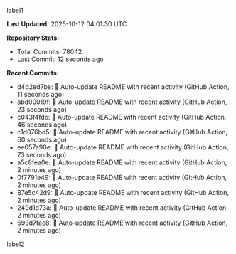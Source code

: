 
label1 
<!-- ACTIVITY_START -->
**Last Updated:** 2025-10-12 04:01:30 UTC

**Repository Stats:**
- Total Commits: 78042
- Last Commit: 12 seconds ago

**Recent Commits:**
- d4d2ed7be: 🤖 Auto-update README with recent activity (GitHub Action, 11 seconds ago)
- abd00019f: 🤖 Auto-update README with recent activity (GitHub Action, 23 seconds ago)
- c043f4fde: 🤖 Auto-update README with recent activity (GitHub Action, 46 seconds ago)
- c1d076bd5: 🤖 Auto-update README with recent activity (GitHub Action, 60 seconds ago)
- ee057a90e: 🤖 Auto-update README with recent activity (GitHub Action, 73 seconds ago)
- a5c8fea0e: 🤖 Auto-update README with recent activity (GitHub Action, 2 minutes ago)
- 0f7791e49: 🤖 Auto-update README with recent activity (GitHub Action, 2 minutes ago)
- 87e5c42d9: 🤖 Auto-update README with recent activity (GitHub Action, 2 minutes ago)
- 249d1d73a: 🤖 Auto-update README with recent activity (GitHub Action, 2 minutes ago)
- 693d7fae8: 🤖 Auto-update README with recent activity (GitHub Action, 2 minutes ago)
<!-- ACTIVITY_END -->

label2
